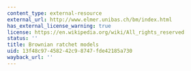 ```yaml
---
content_type: external-resource
external_url: http://www.elmer.unibas.ch/bm/index.html
has_external_license_warning: true
license: https://en.wikipedia.org/wiki/All_rights_reserved
status: ''
title: Brownian ratchet models
uid: 13f48c97-4582-42c9-8747-fde42185a730
wayback_url: ''
---
```

